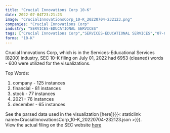 ```yaml
---
title: "Crucial Innovations Corp 10-K"
date: 2022-07-04T23:21:23
image: "CrucialInnovationsCorp_10-K_20220704-232123.png"
companies: "Crucial Innovations Corp"
industry: "SERVICES-EDUCATIONAL SERVICES"
tags: ["Crucial Innovations Corp","SERVICES-EDUCATIONAL SERVICES","07-01-2022","10-K"]
forms: "10-K"
---
```

Crucial Innovations Corp, which is in the Services-Educational Services [8200] industry, SEC 10-K filing on July 01, 2022 had 6953 (cleaned) words - 600 were utilized for the visualizations.

Top Words:
1. company - 125 instances
2. financial - 81 instances
3. stock - 77 instances
4. 2021 - 76 instances
5. december - 65 instances


See the parsed data used in the visualization [here]({{< staticlink name=CrucialInnovationsCorp_10-K_20220704-232123.json >}}).  
View the actual filing on the SEC website [here](https://www.sec.gov/Archives/edgar/data/1766016/0001477932-22-004810.txt)